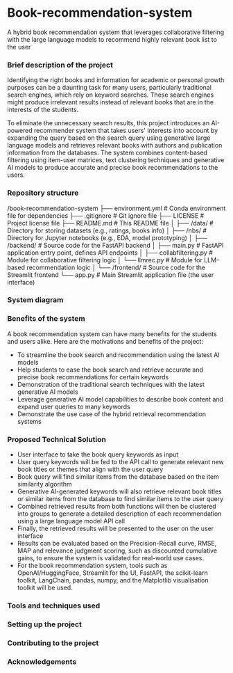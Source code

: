 # Book-recommendation-system
A hybrid book recommendation system that leverages collaborative filtering with the large language models to recommend highly relevant book list to the user

### Brief description of the project

Identifying the right books and information for academic or personal growth purposes can be a daunting task for many users, particularly traditional search engines, which rely on keyword searches. These search engines might produce irrelevant results instead of relevant books that are in the interests of the students. 

To eliminate the unnecessary search results, this project introduces an AI-powered recommender system that takes users' interests into account by expanding the query based on the search query using generative large language models and retrieves relevant books with authors and publication information from the databases. The system combines content-based filtering using item-user matrices, text clustering techniques and generative AI models to produce accurate and precise book recommendations to the users.

### Repository structure

/book-recommendation-system
├── environment.yml         # Conda environment file for dependencies
├── .gitignore              # Git ignore file
├── LICENSE                 # Project license file
├── README.md               # This README file
│
├── /data/                  # Directory for storing datasets (e.g., ratings, books info)
│
├── /nbs/                   # Directory for Jupyter notebooks (e.g., EDA, model prototyping)
│
├── /backend/               # Source code for the FastAPI backend
│   ├── main.py             # FastAPI application entry point, defines API endpoints
│   ├── collabfiltering.py  # Module for collaborative filtering logic
│   └── llmrec.py           # Module for LLM-based recommendation logic
│
└── /frontend/              # Source code for the Streamlit frontend
    └── app.py              # Main Streamlit application file (the user interface)


### System diagram

### Benefits of the system

A book recommendation system can have many benefits for the students and users alike. Here are the motivations and benefits of the project:

- To streamline the book search and recommendation using the latest AI models 
- Help students to ease the book search and retrieve accurate and precise book recommendations for certain keywords
- Demonstration of the traditional search techniques with the latest generative AI models 
- Leverage generative AI model capabilities to describe book content and expand user queries to many keywords
- Demonstrate the use case of the hybrid retrieval recommendation systems

### Proposed Technical Solution

- User interface to take the book query keywords as input 
- User query keywords will be fed to the API call to generate relevant new book titles or themes that align with the user query
- Book query will find similar items from the database based on the item similarity algorithm
- Generative AI-generated keywords will also retrieve relevant book titles or similar items from the database to find similar items to the user query
- Combined retrieved results from both functions will then be  clustered into groups to generate a detailed description of each recommendation using a large language model API call
- Finally, the retrieved results will be presented to the user on the user interface
- Results can be evaluated based on the Precision-Recall curve, RMSE, MAP and relevance judgment scoring, such as discounted cumulative gains, to ensure the system is validated for real-world use cases.
- For the book recommendation system, tools such as OpenAI/HuggingFace, Streamlit for the UI, FastAPI, the scikit-learn toolkit, LangChain, pandas, numpy, and the Matplotlib visualisation toolkit will be used.


### Tools and techniques used

### Setting up the project

### Contributing to the project

### Acknowledgements

